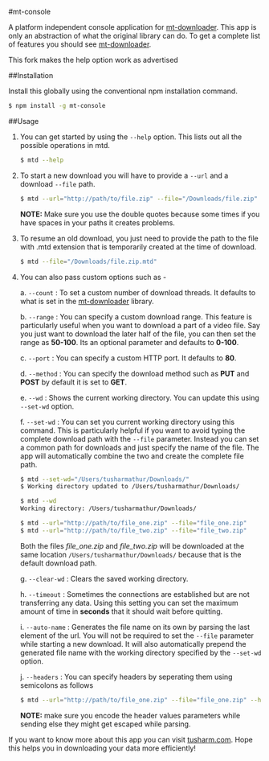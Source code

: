 #mt-console

A platform independent console application for [mt-downloader](https://github.com/tusharmath/Multi-threaded-downloader). This app is only an abstraction of what the original library can do. To get a complete list of features you should see [mt-downloader](https://github.com/tusharmath/Multi-threaded-downloader).

This fork makes the help option work as advertised

##Installation

Install this globally using the conventional npm installation command.

```bash
$ npm install -g mt-console
```

##Usage

1. You can get started by using the ```--help``` option. This lists out all the possible operations in mtd.

    ```bash
    $ mtd --help
    ```

2. To start a new download you will have to provide a ```--url``` and a download ```--file``` path.

    ```bash
    $ mtd --url="http://path/to/file.zip" --file="/Downloads/file.zip"
    ```

    **NOTE:** Make sure you use the double quotes because some times if you have spaces in your paths it creates problems.

3. To resume an old download, you just need to provide the path to the file with .mtd extension that is temporarily created at the time of download.

    ```bash
    $ mtd --file="/Downloads/file.zip.mtd"
    ```

4. You can also pass custom options such as -

    a. ```--count``` : To set a custom number of download threads. It defaults to what is set in the [mt-downloader](https://github.com/tusharmath/Multi-threaded-downloader) library.

    b. ```--range``` : You can specify a custom download range. This feature is particularly useful when you want to download a part of a video file. Say you just want to download the later half of the file, you can then set the range as **50-100**. Its an optional parameter and defaults to **0-100**.

    c. ```--port``` : You can specify a custom HTTP port. It defaults to **80**.

    d. ```--method``` : You can specify the download method such as **PUT** and **POST** by default it is set to **GET**.

    e. ```--wd``` : Shows the current working directory. You can update this using ```--set-wd``` option.

    f. ```--set-wd``` : You can set you current working directory using this command. This is particularly helpful if you want to avoid typing the complete download path with the ```--file``` parameter. Instead you can set a common path for downloads and just specify the name of the file. The app will automatically combine the two and create the complete file path.

    ```bash
    $ mtd --set-wd="/Users/tusharmathur/Downloads/"
    $ Working directory updated to /Users/tusharmathur/Downloads/

    $ mtd --wd
    Working directory: /Users/tusharmathur/Downloads/

    $ mtd --url="http://path/to/file_one.zip" --file="file_one.zip"
    $ mtd --url="http://path/to/file_two.zip" --file="file_two.zip"

    ```

    Both the files *file_one.zip* and *file_two.zip* will be downloaded at the same location ```/Users/tusharmathur/Downloads/``` because that is the default download path.

    g. ```--clear-wd``` : Clears the saved working directory.

    h. ```--timeout``` : Sometimes the connections are established but are not transferring any data. Using this setting you can set the maximum amount of time in **seconds** that it should wait before quitting.

    i. ```--auto-name``` : Generates the file name on its own by parsing the last element of the url. You will not be required to set the ```--file``` parameter while starting a new download. It will also automatically prepend the generated file name with the working directory specified by the ```--set-wd``` option.

    j. ```--headers``` : You can specify headers by seperating them using semicolons as follows

    ```bash
    $ mtd --url="http://path/to/file_one.zip" --file="file_one.zip" --headers="user-agent:crawl-bot;cookie:abc%3D100%3Bpqr%3D200"
    ```

    **NOTE:** make sure you encode the header values parameters while sending else they might get escaped while parsing.

If you want to know more about this app you can visit [tusharm.com](http://tusharm.com/articles/mt-downloader). Hope this helps you in downloading your data more efficiently!
